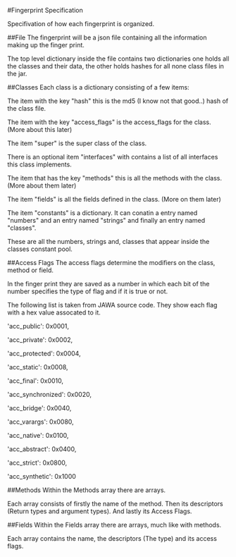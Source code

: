 #Fingerprint Specification

Specifivation of how each fingerprint is organized.

##File
 The fingerprint will be a json file containing all the information making up the finger print.
 
 The top level dictionary inside the file contains two dictionaries one holds all the classes and their data, the other holds hashes for all none class files in the jar. 
 
##Classes
 Each class is a dictionary consisting of a few items:
 
 The item with the key "hash" this is the md5 (I know not that good..) hash of the class file.
 
 The item with the key "access_flags" is the access_flags for the class. (More about this later)
 
 The item "super" is the super class of the class.
 
 There is an optional item "interfaces" with contains a list of all interfaces this class implements.
 
 The item that has the key "methods" this is all the methods with the class. (More about them later)
 
 The item "fields" is all the fields defined in the class. (More on them later)
 
 The item "constants" is a dictionary.  It can conatin a entry named "numbers" and an entry named "strings" and finally an entry named "classes".
 
   These are all the numbers, strings and, classes that appear inside the classes constant pool.

##Access Flags
 The access flags determine the modifiers on the class, method or field.
 
 In the finger print they are saved as a number in which each bit of the number specifies the type of flag and if it is true or not.
 
 The following list is taken from JAWA source code. They show each flag with a hex value assocated to it.
 
 'acc_public': 0x0001,  
 
 'acc_private': 0x0002,
 
 'acc_protected': 0x0004,
 
 'acc_static': 0x0008,
 
 'acc_final': 0x0010,
 
 'acc_synchronized': 0x0020,
 
 'acc_bridge': 0x0040,
 
 'acc_varargs': 0x0080,
 
 'acc_native': 0x0100,
 
 'acc_abstract': 0x0400,
 
 'acc_strict': 0x0800,
 
 'acc_synthetic': 0x1000
 
 
##Methods
 Within the Methods array there are arrays.
 
 Each array consists of firstly the name of the method. Then its descriptors (Return types and argument types). And lastly its Access 
 Flags.
 
##Fields
 Within the Fields array there are arrays, much like with methods.
 
 Each array contains the name, the descriptors (The type) and its access flags.
